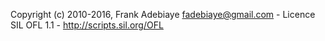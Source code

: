 Copyright (c) 2010-2016, Frank Adebiaye <fadebiaye@gmail.com> - Licence SIL OFL 1.1 - http://scripts.sil.org/OFL